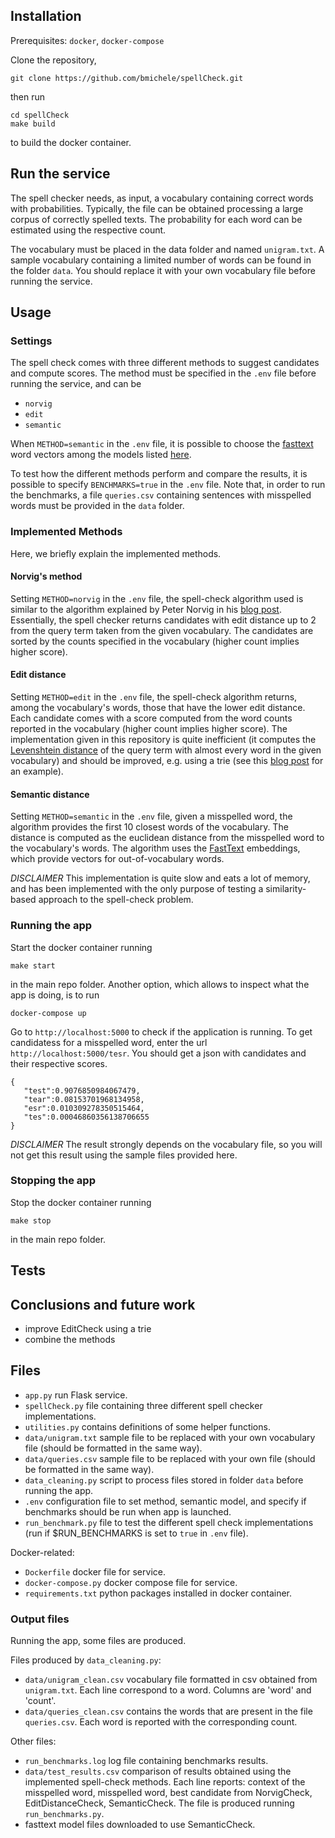 ## Installation
Prerequisites: `docker`, `docker-compose`

Clone the repository,
```
git clone https://github.com/bmichele/spellCheck.git
```
then run
```
cd spellCheck
make build
```
to build the docker container.

## Run the service

The spell checker needs, as input, a vocabulary containing correct words with probabilities.
Typically, the file can be obtained processing a large corpus of correctly spelled texts.
The probability for each word can be estimated using the respective count.

The vocabulary must be placed in the data folder and named `unigram.txt`.
A sample vocabulary containing a limited number of words can be found in the folder `data`.
You should replace it with your own vocabulary file before running the service.

## Usage

### Settings

The spell check comes with three different methods to suggest candidates and compute scores.
The method must be specified in the `.env` file before running the service, and can be
* `norvig`
* `edit`
* `semantic`

When `METHOD=semantic` in the `.env` file, it is possible to choose the [fasttext](https://fasttext.cc) word vectors among the
models listed [here](https://fasttext.cc/docs/en/pretrained-vectors.html).

To test how the different methods perform and compare the results, it is possible to specify `BENCHMARKS=true` in the `.env` file.
Note that, in order to run the benchmarks, a file `queries.csv` containing sentences with misspelled words must be provided in the `data` folder.

### Implemented Methods

Here, we briefly explain the implemented methods.

#### Norvig's method

Setting `METHOD=norvig` in the `.env` file, the spell-check algorithm used is similar to the algorithm explained by
Peter Norvig in his [blog post](https://norvig.com/spell-correct.html).
Essentially, the spell checker returns candidates with edit distance up to 2 from the query term taken from the given
vocabulary. The candidates are sorted by the counts specified in the vocabulary (higher count implies higher score). 

#### Edit distance

Setting `METHOD=edit` in the `.env` file, the spell-check algorithm returns, among the vocabulary's words, those that
have the lower edit distance. Each candidate comes with a score computed from the word counts reported in the vocabulary
(higher count implies higher score). The implementation given in this repository is quite inefficient (it computes the
[Levenshtein distance](https://en.wikipedia.org/wiki/Levenshtein_distance) of the query term with almost every word in
the given vocabulary) and should be improved, e.g. using a trie (see this [blog post](http://stevehanov.ca/blog/index.php?id=114)
for an example).

#### Semantic distance

Setting `METHOD=semantic` in the `.env` file, given a misspelled word, the algorithm provides the first 10 closest words
 of the vocabulary.
The distance is computed as the euclidean distance from the misspelled word to the vocabulary's words. The algorithm
uses the [FastText](https://fasttext.cc) embeddings, which provide vectors for out-of-vocabulary words.

_DISCLAIMER_ This implementation is quite slow and eats a lot of memory, and has been implemented with the only purpose
of testing a similarity-based approach to the spell-check problem.

### Running the app

Start the docker container running
```
make start
```
in the main repo folder. Another option, which allows to inspect what the app is doing, is to run
```
docker-compose up
```

Go to `http://localhost:5000` to check if the application is running.
To get candidatess for a misspelled word, enter the url `http://localhost:5000/tesr`.
You should get a json with candidates and their respective scores.
```
{  
   "test":0.9076850984067479,
   "tear":0.08153701968134958,
   "esr":0.010309278350515464,
   "tes":0.00046860356138706655
}
```

_DISCLAIMER_ The result strongly depends on the vocabulary file, so you will not get this result using the sample files provided here.

### Stopping the app

Stop the docker container running
```
make stop
```
in the main repo folder.

## Tests

## Conclusions and future work

* improve EditCheck using a trie
* combine the methods

## Files

* `app.py` run Flask service.
* `spellCheck.py` file containing three different spell checker implementations.
* `utilities.py` contains definitions of some helper functions.
* `data/unigram.txt` sample file to be replaced with your own vocabulary file (should be formatted in the same way).
* `data/queries.csv` sample file to be replaced with your own file (should be formatted in the same way).
* `data_cleaning.py` script to process files stored in folder `data` before running the app.
* `.env` configuration file to set method, semantic model, and specify if benchmarks should be run when app is launched.
* `run_benchmark.py` file to test the different spell check implementations (run if $RUN_BENCHMARKS is set to `true` in `.env` file).

Docker-related:
* `Dockerfile` docker file for service.
* `docker-compose.py` docker compose file for service.
* `requirements.txt` python packages installed in docker container.

### Output files

Running the app, some files are produced.

Files produced by `data_cleaning.py`:
* `data/unigram_clean.csv` vocabulary file formatted in csv obtained from `unigram.txt`. Each line correspond to a word. Columns are 'word' and 'count'.
* `data/queries_clean.csv` contains the words that are present in the file `queries.csv`. Each word is reported with the corresponding count.

Other files:
* `run_benchmarks.log` log file containing benchmarks results.
* `data/test_results.csv` comparison of results obtained using the implemented spell-check methods. Each line reports:
context of the misspelled word, misspelled word, best candidate from NorvigCheck, EditDistanceCheck, SemanticCheck.
The file is produced running `run_benchmarks.py`.
* fasttext model files downloaded to use SemanticCheck.